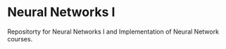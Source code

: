 # Neural Networks I
Repositorty for Neural Networks I and Implementation of Neural Network courses.
